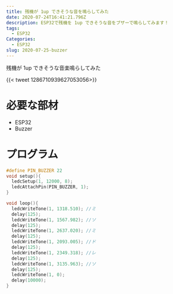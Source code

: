 ```yaml
---
title: 残機が 1up できそうな音を鳴らしてみた
date: 2020-07-24T16:41:21.796Z
description: ESP32で残機を 1up できそうな音をブザーで鳴らしてみます！
tags:
  - ESP32
Categories:
  - ESP32
slug: 2020-07-25-buzzer
---
```

残機が 1up できそうな音楽鳴らしてみた

{{< tweet 1286710939627053056>}}  

# 必要な部材

- ESP32
- Buzzer

# プログラム


```cpp
#define PIN_BUZZER 22
void setup(){
  ledcSetup(1, 12000, 8);
  ledcAttachPin(PIN_BUZZER, 1);
}

void loop(){
  ledcWriteTone(1, 1318.510); //ミ
  delay(125);
  ledcWriteTone(1, 1567.982); //ソ
  delay(125);
  ledcWriteTone(1, 2637.020); //ミ
  delay(125);
  ledcWriteTone(1, 2093.005); //ド
  delay(125);
  ledcWriteTone(1, 2349.318); //レ
  delay(125);
  ledcWriteTone(1, 3135.963); //ソ
  delay(125);
  ledcWriteTone(1, 0);
  delay(10000);
}
```